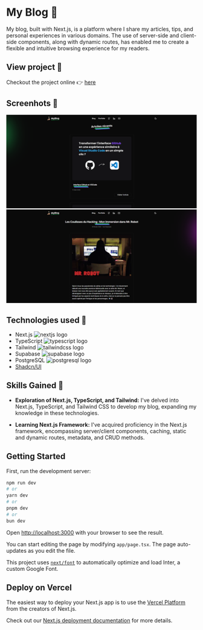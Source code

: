 # My Blog 🌠 

My blog, built with Next.js, is a platform where I share my articles, tips, and personal experiences in various domains. The use of server-side and client-side components, along with dynamic routes, has enabled me to create a flexible and intuitive browsing experience for my readers.


## View project 👀

Checkout the project online 👉 [here](https://yoni-deserbaix-my-blog.vercel.app)

## Screenhots 📸 
![screenshot](https://github.com/Yoni-Deserbaix/Portfolio/blob/main/public/assets/projects/project02.png)
![screenshot](https://github.com/Yoni-Deserbaix/Portfolio/blob/main/public/assets/projects/project02-1.png)

## Technologies used 🔪
- Next.js  <img src="https://cdn.jsdelivr.net/gh/devicons/devicon/icons/nextjs/nextjs-original.svg" height="15" alt="nextjs logo"  />
- TypeScript <img src="https://cdn.jsdelivr.net/gh/devicons/devicon/icons/typescript/typescript-original.svg" height="15" alt="typescript logo"  />
- Tailwind <img src="https://cdn.simpleicons.org/tailwindcss/06B6D4" height="15" alt="tailwindcss logo"  />
- Supabase <img src="https://cdn.simpleicons.org/supabase/3ECF8E" height="15" alt="supabase logo"  />
- PostgreSQL <img src="https://cdn.jsdelivr.net/gh/devicons/devicon/icons/postgresql/postgresql-original.svg" height="15" alt="postgresql logo"  />
- [Shadcn/UI](https://ui.shadcn.com/)

## Skills Gained 🌟 

- **Exploration of Next.js, TypeScript, and Tailwind:** I've delved into Next.js, TypeScript, and Tailwind CSS to develop my blog, expanding my knowledge in these technologies.
  
- **Learning Next.js Framework:** I've acquired proficiency in the Next.js framework, encompassing server/client components, caching, static and dynamic routes, metadata, and CRUD methods.

## Getting Started

First, run the development server:

```bash
npm run dev
# or
yarn dev
# or
pnpm dev
# or
bun dev
```

Open [http://localhost:3000](http://localhost:3000) with your browser to see the result.

You can start editing the page by modifying `app/page.tsx`. The page auto-updates as you edit the file.

This project uses [`next/font`](https://nextjs.org/docs/basic-features/font-optimization) to automatically optimize and load Inter, a custom Google Font.

## Deploy on Vercel

The easiest way to deploy your Next.js app is to use the [Vercel Platform](https://vercel.com/new?utm_medium=default-template&filter=next.js&utm_source=create-next-app&utm_campaign=create-next-app-readme) from the creators of Next.js.

Check out our [Next.js deployment documentation](https://nextjs.org/docs/deployment) for more details.
